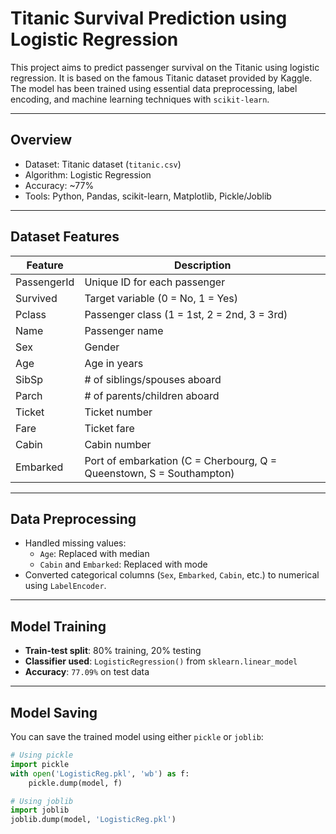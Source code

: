 #  Titanic Survival Prediction using Logistic Regression

This project aims to predict passenger survival on the Titanic using logistic regression. It is based on the famous Titanic dataset provided by Kaggle. The model has been trained using essential data preprocessing, label encoding, and machine learning techniques with `scikit-learn`.

---

## Overview

- Dataset: Titanic dataset (`titanic.csv`)
- Algorithm: Logistic Regression
- Accuracy: ~77%
- Tools: Python, Pandas, scikit-learn, Matplotlib, Pickle/Joblib

---

## Dataset Features

| Feature       | Description                                      |
|---------------|--------------------------------------------------|
| PassengerId   | Unique ID for each passenger                     |
| Survived      | Target variable (0 = No, 1 = Yes)                |
| Pclass        | Passenger class (1 = 1st, 2 = 2nd, 3 = 3rd)       |
| Name          | Passenger name                                   |
| Sex           | Gender                                           |
| Age           | Age in years                                     |
| SibSp         | # of siblings/spouses aboard                     |
| Parch         | # of parents/children aboard                     |
| Ticket        | Ticket number                                    |
| Fare          | Ticket fare                                      |
| Cabin         | Cabin number                                     |
| Embarked      | Port of embarkation (C = Cherbourg, Q = Queenstown, S = Southampton) |

---

## Data Preprocessing

- Handled missing values:
  - `Age`: Replaced with median
  - `Cabin` and `Embarked`: Replaced with mode
- Converted categorical columns (`Sex`, `Embarked`, `Cabin`, etc.) to numerical using `LabelEncoder`.

---

## Model Training

- **Train-test split**: 80% training, 20% testing
- **Classifier used**: `LogisticRegression()` from `sklearn.linear_model`
- **Accuracy**: `77.09%` on test data

---

## Model Saving

You can save the trained model using either `pickle` or `joblib`:

```python
# Using pickle
import pickle
with open('LogisticReg.pkl', 'wb') as f:
    pickle.dump(model, f)

# Using joblib
import joblib
joblib.dump(model, 'LogisticReg.pkl')
